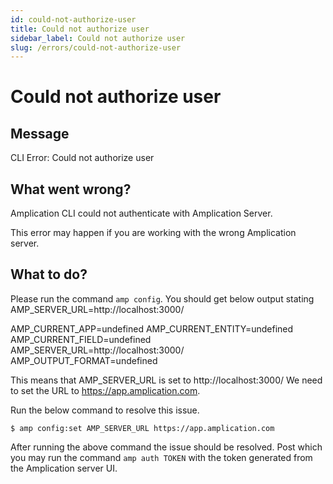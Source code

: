 ```yaml
---
id: could-not-authorize-user
title: Could not authorize user
sidebar_label: Could not authorize user
slug: /errors/could-not-authorize-user
---
```


# Could not authorize user

## Message

CLI Error: Could not authorize user

## What went wrong?

Amplication CLI could not authenticate with Amplication Server. 

This error may happen if you are working with the wrong Amplication server. 


## What to do?

Please run the command `amp config`. You should get below output stating AMP_SERVER_URL=http://localhost:3000/

AMP_CURRENT_APP=undefined
AMP_CURRENT_ENTITY=undefined
AMP_CURRENT_FIELD=undefined
AMP_SERVER_URL=http://localhost:3000/
AMP_OUTPUT_FORMAT=undefined

This means that AMP_SERVER_URL is set to http://localhost:3000/ We need to set the URL to https://app.amplication.com.

Run the below command to resolve this issue.

```$ amp config:set AMP_SERVER_URL https://app.amplication.com```

After running the above command the issue should be resolved. Post which you may run the command `amp auth TOKEN` with the token generated from the Amplication server UI.



